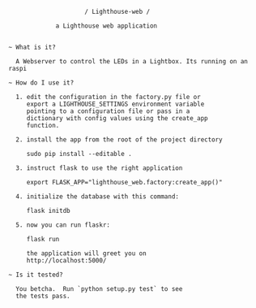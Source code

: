                          / Lighthouse-web /

                 a Lighthouse web application


    ~ What is it?

      A Webserver to control the LEDs in a Lightbox. Its running on an raspi

    ~ How do I use it?

      1. edit the configuration in the factory.py file or
         export a LIGHTHOUSE_SETTINGS environment variable
         pointing to a configuration file or pass in a
         dictionary with config values using the create_app
         function.

      2. install the app from the root of the project directory

         sudo pip install --editable .

      3. instruct flask to use the right application

         export FLASK_APP="lighthouse_web.factory:create_app()"

      4. initialize the database with this command:

         flask initdb

      5. now you can run flaskr:

         flask run

         the application will greet you on
         http://localhost:5000/

    ~ Is it tested?

      You betcha.  Run `python setup.py test` to see
      the tests pass.